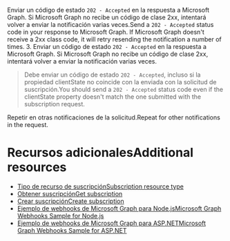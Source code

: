 <span data-ttu-id="70be1-p119">Enviar un código de estado `202 - Accepted` en la respuesta a Microsoft Graph. Si Microsoft Graph no recibe un código de clase 2xx, intentará volver a enviar la notificación varias veces.</span><span class="sxs-lookup"><span data-stu-id="70be1-p119">Send a `202 - Accepted` status code in your response to Microsoft Graph. If Microsoft Graph doesn't receive a 2xx class code, it will retry resending the notification a number of times.</span></span>
3. Enviar un código de estado `202 - Accepted` en la respuesta a Microsoft Graph. Si Microsoft Graph no recibe un código de clase 2xx, intentará volver a enviar la notificación varias veces.
  > <span data-ttu-id="70be1-198">Debe enviar un código de estado `202 - Accepted`, incluso si la propiedad clientState no coincide con la enviada con la solicitud de suscripción.</span><span class="sxs-lookup"><span data-stu-id="70be1-198">You should send a `202 - Accepted` status code even if the clientState property doesn't match the one submitted with the subscription request.</span></span>

<span data-ttu-id="70be1-199">Repetir en otras notificaciones de la solicitud.</span><span class="sxs-lookup"><span data-stu-id="70be1-199">Repeat for other notifications in the request.</span></span>

# <span data-ttu-id="70be1-200">Recursos adicionales</span><span class="sxs-lookup"><span data-stu-id="70be1-200">Additional resources</span></span>
<a id="additional-resources" class="xliff"></a>

* [<span data-ttu-id="70be1-201">Tipo de recurso de suscripción</span><span class="sxs-lookup"><span data-stu-id="70be1-201">Subscription resource type</span></span>](subscription.md)
* [<span data-ttu-id="70be1-202">Obtener suscripción</span><span class="sxs-lookup"><span data-stu-id="70be1-202">Get subscription</span></span>](../api/subscription_get.md)
* [<span data-ttu-id="70be1-203">Crear suscripción</span><span class="sxs-lookup"><span data-stu-id="70be1-203">Create subscription</span></span>](../api/subscription_post_subscriptions.md)
* [<span data-ttu-id="70be1-204">Ejemplo de webhooks de Microsoft Graph para Node.js</span><span class="sxs-lookup"><span data-stu-id="70be1-204">Microsoft Graph Webhooks Sample for Node.js</span></span>](https://github.com/OfficeDev/Microsoft-Graph-Nodejs-Webhooks)
* [<span data-ttu-id="70be1-205">Ejemplo de webhooks de Microsoft Graph para ASP.NET</span><span class="sxs-lookup"><span data-stu-id="70be1-205">Microsoft Graph Webhooks Sample for ASP.NET</span></span>](https://github.com/OfficeDev/Microsoft-Graph-ASPNET-Webhooks)
